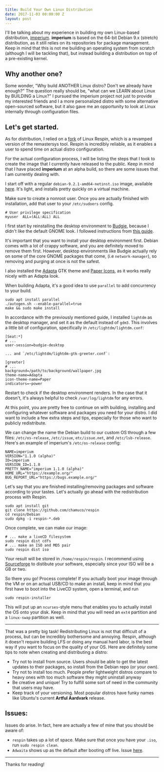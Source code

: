 ```yaml
---
title: Build Your Own Linux Distribution
date: 2017-11-03 00:00:00 Z
layout: post
---
```


I'll be talking about my experience in building my own Linux-based distribution, [imperium](http://imperium.surge.sh). __imperium__ is based on the 64-bit Debian 9.x (stretch) distribution, as it still relies on its repositories for package management. Keep in mind that this is not me building an operating system from scratch (although I will be tackling that), but instead building a distribution on top of a pre-existing kernel.
<!--more-->

## Why another one?

Some wonder, "Why build ANOTHER Linux distro? Don't we already have enough?" The question really should be, "what can we LEARN about Linux by BUILDING a Linux?" I pursued the imperium project not just to provide my interested friends and I a more personalized distro with some alternative open-sourced software, but it also gave me an opportunity to look at Linux internally through configuration files.

## Let's get started.

As for distribution, I relied on a [fork](https://github.com/chamuco/respin) of Linux Respin, which is a revamped version of the remastersys tool. Respin is incredibly reliable, as it enables a user to spend time on actual distro configuration.

For the actual configuration process, I will be listing the steps that I took to create the image that I currently have released to the public. Keep in mind that I have placed __imperium__ at an alpha build, so there are some issues that I am currently dealing with.

I start off with a regular `debian-9.2.1-amd64-netinst.iso` image, available [here](https://www.debian.org/CD/netinst/). It's light, and installs pretty quickly on a virtual machine.

Make sure to create a nonroot user. Once you are actually finished with installation, add that user to your `/etc/sudoers` config.

    # User privilege specification
    myuser  ALL=(ALL:ALL) ALL

I first start by reinstalling the desktop environment to [Budgie](https://budgie-desktop.org/home/), because I didn't like the default GNOME look. I followed instructions from [this guide](https://mike632t.wordpress.com/2016/11/29/installing-budgie-desktop-on-debian-9-x-stretch/).

It's important that you want to install your desktop environment first. Debian comes with a lot of crappy software, and you are definitely moved to remove them first. However, desktop environments like Budgie actually rely on some of the core GNOME packages that come, (i.e `network-manager`), so removing and purging at once is not the safest.

I also installed the [Adapta](https://github.com/adapta-project/adapta-gtk-theme) GTK theme and [Paper Icons](https://github.com/snwh/paper-icon-theme), as it works really nicely with an Adapta look.

When building Adapta, it's a good idea to use `parallel` to add concurrency to your build.

    sudo apt install parallel
    ./autogen.sh --enable-parallel=true
    make && sudo make install

In accordance with the previously mentioned guide, I installed `lightdm` as the desktop manager, and set it as the default instead of `gdm3`. This involves a little bit of configuration, specifically in `/etc/lightdm/lightdm.conf`:

```
[Seat:*]
# ...
user-session=budgie-desktop

... and `/etc/lightdm/lightdm-gtk-greeter.conf`:

[greeter]
# ...
background=/path/to/background/wallpaper.jpg
theme-name=Adapta
icon-theme-name=Paper
indicators=~power
```

Restart to check if the desktop environment renders. In the case that it doesn't, it's always helpful to check `/var/log/lightdm` for any errors.

At this point, you are pretty free to continue on with building, installing and configuring whatever software and packages you need for your distro. I did want to include a few extra steps and tips, especially for those who want to publicly redistribute.

We can change the name the Debian build to our custom OS through a few files: `/etc/os-release`, `/etc/issue`, `etc/issue.net`, and `/etc/lsb-release`.
Here's an example of imperium's `/etc/os-release` config:

    NAME=imperium
    VERSION="1.1.0 (alpha)"
    ID=imperium
    VERSION_ID=1.1.0
    PRETTY_NAME="imperium 1.1.0 (alpha)"
    HOME_URL="https://example.org/"
    BUG_REPORT_URL="https://bugs.example.org/"

Let's say that you are finished installing/removing packages and software according to your tastes. Let's actually go ahead with the redistribution process with Respin.

    sudo apt install git
    git clone https://github.com/chamuco/respin
    cd respin/Debian
    sudo dpkg -i respin-*.deb

Once complete, we can make our image:

    # ... make a liveCD filesystem
    sudo respin dist cdfs
    # ... make an ISO and MD5 pair
    sudo respin dist iso

Your result will be stored in `/home/respin/respin`. I recommend using [Sourceforge](https://sourceforge.net) to distibute your software, especially since your ISO will be a GB or two.

So there you go! Process complete! If you actually boot your image through the VM or on an actual USB/CD to make an install, keep in mind that you first have to boot into the LiveCD system, open a terminal, and run

    sudo respin-installer

This will put up an `ncurses`-style menu that enables you to actually install the OS onto your disk. Keep in mind that you will need an `ext4` partition and a `linux-swap` partition as well.

---

That was a pretty big task! Redistributing Linux is not that difficult of a process, but can be incredibly bothersome and annoying. Respin, although it doesn't require building LFS or doing any manual hard labor, is the best way if you want to focus on the quality of your OS. Here are definitely some tips to note when creating and distributing a distro:

* Try not to install from source. Users should be able to get the latest updates to their packages, so install from the Debian repo (or your own).
* Try not to install too much. People prefer lightweight distros compare to heavy ones with too much software they might uninstall anyway
* Be creative and unique! Try to fulfill some sort of need in the community that users may have.
* Keep track of your versioning. Most popular distros have funky names like Ubuntu's current __Artful Aardvark__ release.

## Issues:

Issues do arise. In fact, here are actually a few of mine that you should be aware of:

* `respin` takes up a lot of space. Make sure that once you have your `.iso`, run `sudo respin clean`.
* `Adwaita` shows up as the default after booting off live. Issue [here](https://unix.stackexchange.com/questions/401959/how-do-i-change-the-default-gtk-and-icon-theme-on-gnome).

---

Thanks for reading!
